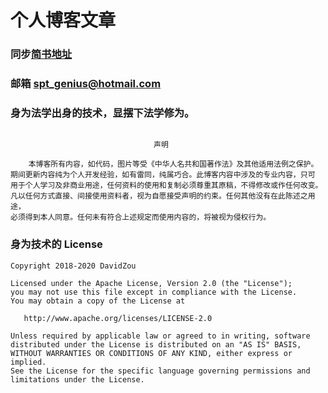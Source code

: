 # 个人博客文章

### 同步[简书地址](https://www.jianshu.com/u/b4cb01296340)

### 邮箱 spt_genius@hotmail.com


### 身为法学出身的技术，显摆下法学修为。

```

                                声明

    本博客所有内容，如代码，图片等受《中华人名共和国著作法》及其他适用法例之保护。
期间更新内容纯为个人开发经验，如有雷同，纯属巧合。此博客内容中涉及的专业内容，只可
用于个人学习及非商业用途，任何资料的使用和复制必须尊重其原稿，不得修改或作任何改变。
凡以任何方式直接、间接使用资料者，视为自愿接受声明的约束。任何其他没有在此陈述之用途，
必须得到本人同意。任何未有符合上述规定而使用内容的，将被视为侵权行为。

```

### 身为技术的 License

```
Copyright 2018-2020 DavidZou

Licensed under the Apache License, Version 2.0 (the "License");
you may not use this file except in compliance with the License.
You may obtain a copy of the License at

   http://www.apache.org/licenses/LICENSE-2.0

Unless required by applicable law or agreed to in writing, software
distributed under the License is distributed on an "AS IS" BASIS,
WITHOUT WARRANTIES OR CONDITIONS OF ANY KIND, either express or implied.
See the License for the specific language governing permissions and
limitations under the License.
```
